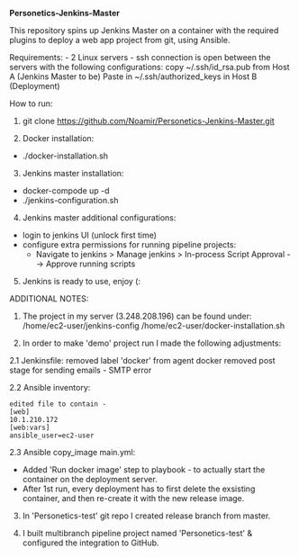 **Personetics-Jenkins-Master**

This repository spins up Jenkins Master on a container with the required plugins to deploy a web app project from git, using Ansible.

Requirements:
	- 2 Linux servers
	- ssh connection is open between the servers with the following configurations:
	    copy ~/.ssh/id_rsa.pub from Host A (Jenkins Master to be)
	    Paste in ~/.ssh/authorized_keys in Host B (Deployment)

How to run:

1. git clone https://github.com/Noamir/Personetics-Jenkins-Master.git

2. Docker installation:
- ./docker-installation.sh

3. Jenkins master installation:
-  docker-compode up -d
- ./jenkins-configuration.sh

4. Jenkins master additional configurations: 
- login to jenkins UI (unlock first time)
- configure extra permissions for running pipeline projects:
	- Navigate to jenkins > Manage jenkins > In-process Script Approval --> Approve running scripts

5. Jenkins is ready to use, enjoy (:


ADDITIONAL NOTES:
1. The project in my server (3.248.208.196) can be found under: 
/home/ec2-user/jenkins-config 
/home/ec2-user/docker-installation.sh

2. In order to make 'demo' project run I made the following adjustments:

2.1 Jenkinsfile:
	removed label 'docker' from agent docker
	removed post stage for sending emails - SMTP error
	
2.2 Ansible inventory:

	edited file to contain - 
	[web]
	10.1.210.172
	[web:vars]
	ansible_user=ec2-user
	
2.3 Ansible copy_image main.yml:
- Added 'Run docker image' step to playbook - to actually start the container on the deployment server.
- After 1st run, every deployment has to first delete the exsisting container, and then re-create it with the new release image.

3. In 'Personetics-test' git repo I created release branch from master.

4. I built multibranch pipeline project named 'Personetics-test' & configured the integration to GitHub.
